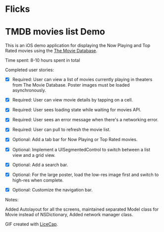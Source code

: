 # Flicks
# TMDB movies list Demo


This is an iOS demo application for displaying the Now Playing and Top Rated movies using the [The Movie Database](https://www.themoviedb.org/documentation/api).

Time spent: 8-10 hours spent in total

Completed user stories:

 * [x] Required: User can view a list of movies currently playing in theaters from The Movie Database. Poster images must be loaded asynchronously.
 * [x] Required: User can view movie details by tapping on a cell.
 * [x] Required: User sees loading state while waiting for movies API.
 * [x] Required: User sees an error message when there's a networking error.
 * [x] Required: User can pull to refresh the movie list.
 * [x] Optional: Add a tab bar for Now Playing or Top Rated movies.
 * [x] Optional: Implement a UISegmentedControl to switch between a list view and a grid view.
 * [x] Optional: Add a search bar.
 * [x] Optional: For the large poster, load the low-res image first and switch to high-res when complete.
 * [x] Optional: Customize the navigation bar.
 
 
Notes:

Added Autolayout for all the screens, maintained separated Model class for Movie instead of NSDictionary, Added network manager class. 


GIF created with [LiceCap](http://www.cockos.com/licecap/).
